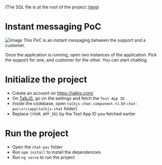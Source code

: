 (The SQL file is at the root of the project: [here](https://github.com/magicfinger96/online-chat-poc/blob/main/data.sql))

# Instant messaging PoC
![image](https://github.com/user-attachments/assets/b4d7a8bc-8fdb-4e1d-8589-019cf603ed5b)
This PoC is an instant messaging between the support and a customer.

Once the application is running, open two instances of the application. Pick the support for one, and customer for the other. You can start chatting.

# Initialize the project
* Create an account on https://talkjs.com/
* On [TalkJS](https://talkjs.com/), go on the settings and fetch the `Test App ID`
* Inside the codebase, open `talkjs-chat.component.ts` (in `chat-poc\src\app\talkjs-chat` folder)
* Replace `{YOUR_APP_ID}` by the Test App ID you fetched earlier

# Run the project
* Open the `chat-poc` folder
* Run `npm install` to install the dependencies
* Run `ng serve` to run the project
